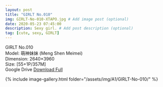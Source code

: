 ```yaml
---
layout: post
title: "GIRLT No.010"
img: GIRLT-No-010-XTAPO.jpg # Add image post (optional)
date: 2020-05-23 07:45:00
description: Sexy girl. # Add post description (optional)
tag: [cute, sexy, GIRLT]
---
```

GIRLT No.010  
Model: 萌神妹妹 (Meng Shen Meimei)  
Dimension: 2640×3960  
Size: [55+1P/357M]  
Google Drive [Download Full](http://gestyy.com/e0KaI5)

{% include image-gallery.html folder="/assets/img/A1/GIRLT-No-010/" %}
